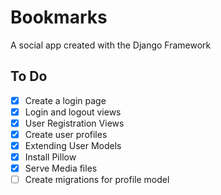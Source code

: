 # Bookmarks 

A social app created with the Django Framework

## To Do

- [x] Create a login page
- [x] Login and logout views
- [x] User Registration Views
- [x] Create user profiles
- [x] Extending User Models
- [x] Install Pillow
- [x] Serve Media files
- [ ] Create migrations for profile model